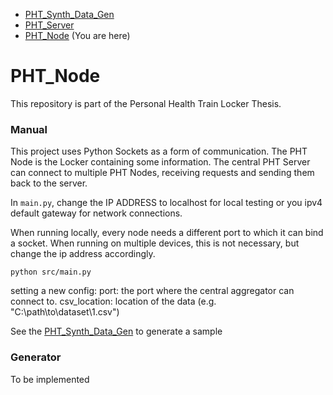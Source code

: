 * [PHT_Synth_Data_Gen](https://github.com/CaspervanAarle/PHT_Synth_Data_Gen)
* [PHT_Server](https://github.com/CaspervanAarle/PHT_Server) 
* [PHT_Node](https://github.com/CaspervanAarle/PHT_Node) (You are here)

# PHT_Node

This repository is part of the Personal Health Train Locker Thesis. 



### Manual
This project uses Python Sockets as a form of communication. The PHT Node is the Locker containing some information. The central PHT Server can connect to multiple PHT Nodes, receiving requests and sending them back to the server.

In ```main.py```, change the IP ADDRESS to localhost for local testing or you ipv4 default gateway for network connections.

When running locally, every node needs a different port to which it can bind a socket. When running on multiple devices, this is not necessary, but change the ip address accordingly.

```python src/main.py```

setting a new config:
port: the port where the central aggregator can connect to.
csv_location: location of the data (e.g. "C:\path\to\dataset\1.csv")

See the [PHT_Synth_Data_Gen](https://github.com/CaspervanAarle/PHT_Synth_Data_Gen) to generate a sample


### Generator

To be implemented
